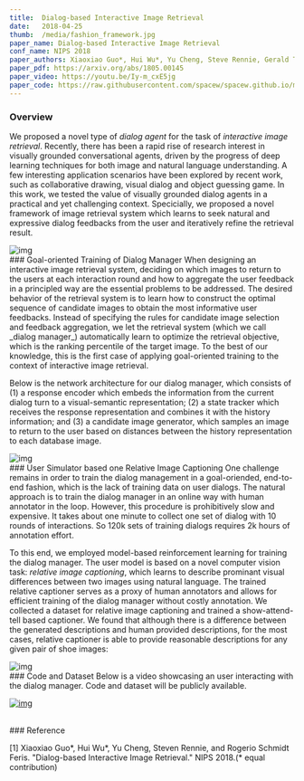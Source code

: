```yaml
---
title:  Dialog-based Interactive Image Retrieval
date:   2018-04-25
thumb:  /media/fashion_framework.jpg
paper_name: Dialog-based Interactive Image Retrieval
conf_name: NIPS 2018
paper_authors: Xiaoxiao Guo*, Hui Wu*, Yu Cheng, Steve Rennie, Gerald Tesauro and Rogerio Feris (* equal contribution)
paper_pdf: https://arxiv.org/abs/1805.00145
paper_video: https://youtu.be/Iy-m_cxE5jg
paper_code: https://raw.githubusercontent.com/spacew/spacew.github.io/master/media/message.txt
---
```


### Overview

We proposed a novel type of _dialog agent_ for the task of _interactive image retrieval_. 
Recently, there has been a rapid rise of research interest in visually grounded conversational 
agents, driven by the progress of deep learning techniques for both image and natural 
language understanding. A few interesting application scenarios have been explored by 
recent work, such as collaborative drawing, visual dialog and object guessing game. 
In this work, we tested the value of visually grounded dialog agents in a practical and yet
challenging context. Specicially, we proposed a novel framework of image retrieval system which learns to seek 
natural and expressive dialog feedbacks from the user and iteratively refine the retrieval result. 


<!--more-->

<img alt="img" src="{{site.baseurl}}/media/feedback.jpg">

<br/>
### Goal-oriented Training of Dialog Manager
When designing an interactive image retrieval system, deciding on which images to return to the users
at each interaction round and how to aggregate the user feedback in a principled way are the essential 
problems to be addressed. The desired behavior of the retrieval system is to learn how to construct 
the optimal sequence of candidate images to obtain the most informative user feedbacks. 
Instead of specifying the rules for candidate image selection and feedback
aggregation, we let the retrieval system (which we call _dialog manager_) automatically learn to 
optimize the retrieval objective, which is the ranking percentile of the target image. To the best of our knowledge, 
this is the first case of applying goal-oriented training to the context of interactive image retrieval.

Below is the network architecture for our dialog manager, which consists of (1) a response encoder which
embeds the information from the current dialog turn to a visual-semantic representation; 
(2) a state tracker which receives the response representation and combines it with the history information; 
and (3) a candidate image generator, which samples an image to return to the user based 
on distances between the history representation to each database image.

<img alt="img" src="{{site.baseurl}}/media/fashion_framework.jpg">

<br/>
### User Simulator based one Relative Image Captioning 
One challenge remains in order to train the dialog management in a goal-oriended, end-to-end fashion,
which is the lack of training data on user dialogs. The natural approach is to train the dialog manager in an online way
with human annotator in the loop. However, this procedure is prohibitively slow and expensive.
It takes about one minute to collect one set of dialog with 10 rounds of interactions. 
So 120k sets of training dialogs requires 2k hours of annotation effort.

To this end, we employed model-based reinforcement learning for training the dialog manager. The user model 
is based on a novel computer vision task: _relative image captioning_, which learns to describe prominant 
visual differences between two images using natural language. The trained relative captioner serves
as a proxy of human annotators and allows for efficient training of the dialog manager without costly annotation. 
We collected a dataset for relative image captioning and trained a show-attend-tell based captioner. 
We found that although there is a difference between the generated descriptions and human provided
descriptions, for the most cases, relative captioner is able to provide reasonable descriptions for any 
given pair of shoe images: 

<img alt="img" src="{{site.baseurl}}/media/relative_example.jpg">

<br/>
### Code and Dataset 
Below is a video showcasing an user interacting with the dialog manager. 
Code and dataset will be publicly available. 

<a href="https://youtu.be/Iy-m_cxE5jg"><img alt="img" src="{{site.baseurl}}/media/fashion_video_snip.jpeg"></a>

<br/>
### Reference

<p>
  [1] Xiaoxiao Guo*, Hui Wu*, Yu Cheng, Steven Rennie, and Rogerio Schmidt Feris. "Dialog-based Interactive Image Retrieval." NIPS 2018.(* equal contribution)
</p>

